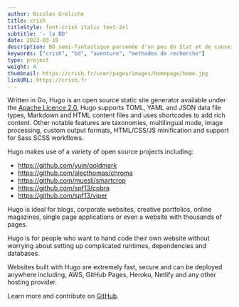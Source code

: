 ```yaml
---
author: Nicolas Greliche
title: crish
titleStyle: font-crish italic text-2xl
subtitle: '- la BD'
date: 2023-03-10
description: BD semi-fantastique parsemée d'un peu de Stat et de conseils en Méthodes de Recherche
keywords: ["crish", "bd", "aventure", "methodes de recherche"]
type: project
weight: 4
thumbnail: https://crish.fr/user/pages/images/homepage/home.jpg
linkURL: https://crish.fr
---
```


Written in Go, Hugo is an open source static site generator available under the [Apache Licence 2.0.](https://github.com/gohugoio/hugo/blob/master/LICENSE) Hugo supports TOML, YAML and JSON data file types, Markdown and HTML content files and uses shortcodes to add rich content. Other notable features are taxonomies, multilingual mode, image processing, custom output formats, HTML/CSS/JS minification and support for Sass SCSS workflows.

Hugo makes use of a variety of open source projects including:

- https://github.com/yuin/goldmark
- https://github.com/alecthomas/chroma
- https://github.com/muesli/smartcrop
- https://github.com/spf13/cobra
- https://github.com/spf13/viper

Hugo is ideal for blogs, corporate websites, creative portfolios, online magazines, single page applications or even a website with thousands of pages.

Hugo is for people who want to hand code their own website without worrying about setting up complicated runtimes, dependencies and databases.

Websites built with Hugo are extremely fast, secure and can be deployed anywhere including, AWS, GitHub Pages, Heroku, Netlify and any other hosting provider.

Learn more and contribute on [GitHub](https://github.com/gohugoio).
